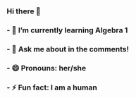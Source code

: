 ### Hi there 👋
### - 🌱 I’m currently learning Algebra 1
### - 💬 Ask me about in the comments!
### - 😄 Pronouns: her/she
### - ⚡ Fun fact: I am a human
